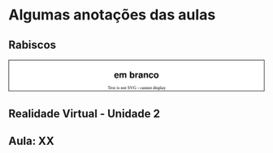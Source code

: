 # Algumas anotações das aulas

## Rabiscos

![Rabiscos](aulaRabiscos.drawio.svg)  

## Realidade Virtual - Unidade 2

## Aula: XX
